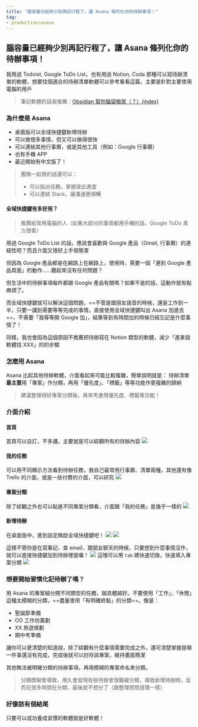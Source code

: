 ```yaml
---
title: "腦容量已經夠少別再記行程了，讓 Asana 條列化你的待辦事項！"
tag: 
- productive/asana
---
```


## 腦容量已經夠少別再記行程了，讓 Asana 條列化你的待辦事項！
我用過 Todoist, Google ToDo List，也有用過 Notion, Coda 那種可以寫待辦清單的軟體，想要找個適合的待辦清單軟體可以參考看看這篇，主要是針對主要使用電腦的用戶

> 筆記軟體的話我推薦：[Obsidian 幫你腦袋搬家（？）(index)](Obsidian%20幫你腦袋搬家（？）(index).md)

### 為什麼是 Asana
- 桌面版可以全域快捷鍵新增待辦
- 可以做很多事情，但又可以做得很快
- 可以連結其他行事曆，或是其他工具（例如：Google 行事曆）
- 也有手機 APP
- 最近開始有中文版了！

>團隊一起用的話還可以：
>
>- 可以指派任務，掌握彼此進度
>- 可以連結 Slack，讓溝通更順暢

#### 全域快捷鍵有多好用？
>推薦給常用電腦的人（如果大部分的事情都用手機的話，Google ToDo 真ㄉ很香）

用過 Google ToDo List 的話，應該會喜歡與 Google 產品（Gmail, 行事曆）的連結性吧？而且介面又很好上手很簡潔

但因為 Google 產品都是在網路上在網路上，使用時，需要一個「連到 Google 產品頁面」的動作……聽起來沒有任何問題？

但生活中的待辦事項每件都跟 Google 產品有關嗎？如果不是的話，這動作就有點麻煩了。

而全域快捷鍵就可以解決這個問題，==不管是跟朋友語音的時候，還是工作到一半，只要一講到需要等等完成的事情，直接使用全域快捷鍵叫出 Asana 加進去==，不需要「我等等開 Google 加」，結果等到有時間加的時候已經忘記是什麼事情了！

同樣，我也會因為這個原因不推薦把待辦寫在 Notion 類型的軟體，減少「進某個軟體找 XXX」的的步驟



### 怎麼用 Asana
Asana 比起其他待辦軟體，介面看起來可能比較複雜，簡單說明就是：
待辦清單**最主要**用「專案」作分類，再用「優先度」、「標籤」等等功能作更複雜的歸納

> 建議整理得好專案分類後，再來考慮用優先度、標籤等功能！

### 介面介紹
#### 首頁
首頁可以自訂，不多講，主要就是可以綜觀所有的待辦內容
![](https://i.imgur.com/7IlvFPt.png)



#### 我的任務
可以用不同顯示方法看到待辦任務，我自己最常用行事曆、清單兩種，其他還有像 Trello 的介面，或是一些付費的介面，可以研究
![](https://i.imgur.com/O5EkoB8.png)



#### 專案分類
除了綜觀之外也可以點進不同專案分類看，介面跟「我的任務」是幾乎一樣的
![](https://i.imgur.com/xNj5MMK.png)





#### 新增待辦
在桌面版中，進到設定開啟全域快捷鍵吧！
![](https://i.imgur.com/dnkNQIn.png)
![](https://i.imgur.com/yFFERFM.png)


這樣不管你是在寫筆記、查 email、跟朋友聊天的時候，只要想到什麼事情沒作，就可以直接快捷鍵加到待辦裡面囉！
![](https://i.imgur.com/GrIDoqI.png)
這塊可以用 `tab` 建快速切換，快速填入專案分類
![](https://i.imgur.com/h2QwKKa.png)
### 想要開始習慣化記待辦了嗎？
用 Asana 的專案細分開不同類型的任務，越具體越好。不要使用「工作」、「休閒」這種太模糊的分類，==盡量使用「有明確終點」的分類==。像是：
- 聖誕節準備
- OO 工作坊籌劃
- XX 旅遊規劃
- 期中考準備

讓你可以更清楚的知道說，除了綜觀有什麼事情需要完成之外，還可清楚掌握是哪一件事還沒有完成，完成後就可以封存該專案，維持畫面簡潔

其他無法被明確分類的待辦事項，再用模糊的專案命名來分類。

> 分類模糊會導致，用久會發現有些待辦會很難被分類，導致新增待辦時，反而花很多時間在分類，最後就不想分了（跟整理房間道理一樣）


### 好像該有個結尾
只要可以成功養成習慣的軟體就是好軟體！